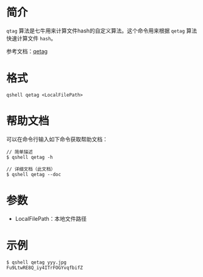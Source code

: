 # 简介
`qtag` 算法是七牛用来计算文件hash的自定义算法。这个命令用来根据 `qetag` 算法快速计算文件 `hash`。

参考文档：[qetag](https://github.com/qiniu/qetag)

# 格式
```
qshell qetag <LocalFilePath>
```

# 帮助文档
可以在命令行输入如下命令获取帮助文档：
```
// 简单描述
$ qshell qetag -h 

// 详细文档（此文档）
$ qshell qetag --doc
```

# 参数
- LocalFilePath：本地文件路径

# 示例
```
$ qshell qetag yyy.jpg
Fu9LtwRE8Q_iy4ITrFOGYvqfbifZ
```
